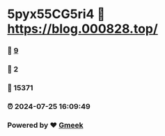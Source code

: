 # 5pyx55CG5ri4 :link: https://blog.000828.top/ 
### :page_facing_up: [9](https://blog.000828.top//tag.html) 
### :speech_balloon: 2 
### :hibiscus: 15371 
### :alarm_clock: 2024-07-25 16:09:49 
### Powered by :heart: [Gmeek](https://github.com/Meekdai/Gmeek)

